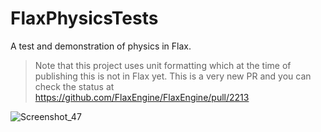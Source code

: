 # FlaxPhysicsTests
A test and demonstration of physics in Flax.

> Note that this project uses unit formatting which at the time of publishing this is not in Flax yet. This is a very new PR and you can check the status at https://github.com/FlaxEngine/FlaxEngine/pull/2213

![Screenshot_47](https://github.com/nothingTVatYT/FlaxPhysicsTests/assets/34131388/2df746f9-b61f-4fce-9b25-2f0fddbd16fd)
